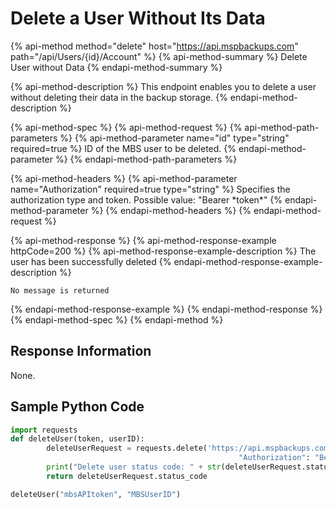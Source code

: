 # Delete a User Without Its Data

{% api-method method="delete" host="https://api.mspbackups.com" path="/api/Users/{id}/Account" %}
{% api-method-summary %}
Delete User without Data
{% endapi-method-summary %}

{% api-method-description %}
This endpoint enables you to delete a user without deleting their data in the backup storage.
{% endapi-method-description %}

{% api-method-spec %}
{% api-method-request %}
{% api-method-path-parameters %}
{% api-method-parameter name="id" type="string" required=true %}
ID of the MBS user to be deleted.
{% endapi-method-parameter %}
{% endapi-method-path-parameters %}

{% api-method-headers %}
{% api-method-parameter name="Authorization" required=true type="string" %}
Specifies the authorization type and token. Possible value: "Bearer \*token\*"
{% endapi-method-parameter %}
{% endapi-method-headers %}
{% endapi-method-request %}

{% api-method-response %}
{% api-method-response-example httpCode=200 %}
{% api-method-response-example-description %}
The user has been successfully deleted
{% endapi-method-response-example-description %}

```text
No message is returned
```
{% endapi-method-response-example %}
{% endapi-method-response %}
{% endapi-method-spec %}
{% endapi-method %}

## Response Information

None.

## Sample Python Code

```python
import requests
def deleteUser(token, userID):
        deleteUserRequest = requests.delete('https://api.mspbackups.com/api/Users/' + userID + '/Account', headers = {
                                                   "Authorization": "Bearer " + token})
        print("Delete user status code: " + str(deleteUserRequest.status_code) + "\n")
        return deleteUserRequest.status_code

deleteUser("mbsAPItoken", "MBSUserID")
```

